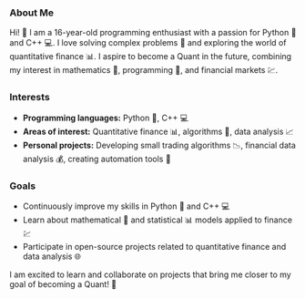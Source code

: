 ### About Me

Hi! 👋 I am a 16-year-old programming enthusiast with a passion for Python 🐍 and C++ 💻. I love solving complex problems 🧩 and exploring the world of quantitative finance 📊. I aspire to become a Quant in the future, combining my interest in mathematics 📐, programming 💾, and financial markets 💹.

### Interests

- **Programming languages:** Python 🐍, C++ 💻
- **Areas of interest:** Quantitative finance 📊, algorithms 🧩, data analysis 📈
- **Personal projects:** Developing small trading algorithms 📉, financial data analysis 💰, creating automation tools 🤖

### Goals

- Continuously improve my skills in Python 🐍 and C++ 💻
- Learn about mathematical 📐 and statistical 📊 models applied to finance 💹
- Participate in open-source projects related to quantitative finance and data analysis 🌐

I am excited to learn and collaborate on projects that bring me closer to my goal of becoming a Quant! 🚀
